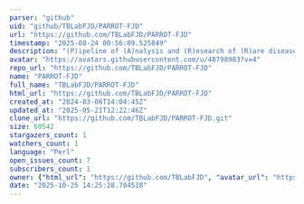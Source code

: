 ```yaml
---
parser: "github"
uid: "github/TBLabFJD/PARROT-FJD"
url: "https://github.com/TBLabFJD/PARROT-FJD"
timestamp: "2025-08-24 00:56:09.525849"
description: "(P)ipeline of (A)nalysis and (R)esearch of (R)are diseases (O)ptimized in (T)blab-Fundación Jiménez Díaz. "
avatar: "https://avatars.githubusercontent.com/u/48798983?v=4"
repo_url: "https://github.com/TBLabFJD/PARROT-FJD"
name: "PARROT-FJD"
full_name: "TBLabFJD/PARROT-FJD"
html_url: "https://github.com/TBLabFJD/PARROT-FJD"
created_at: "2024-03-06T14:04:45Z"
updated_at: "2025-05-21T12:22:46Z"
clone_url: "https://github.com/TBLabFJD/PARROT-FJD.git"
size: 60542
stargazers_count: 1
watchers_count: 1
language: "Perl"
open_issues_count: 7
subscribers_count: 1
owner: {"html_url": "https://github.com/TBLabFJD", "avatar_url": "https://avatars.githubusercontent.com/u/48798983?v=4", "login": "TBLabFJD", "type": "User"}
date: "2025-10-25 14:25:28.704518"
---
```

